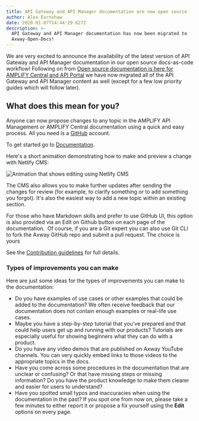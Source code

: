 ```yaml
---
title: API Gateway and API Manager documentation are now open source
author: Alex Earnshaw
date: 2020-01-07T14:44:29.627Z
description: >-
  API Gateway and API Manager documentation has now been migrated to
  Axway-Open-Docs!
---
```

We are very excited to announce the availability of the latest version of API Gateway and API Manager documentation in our open source docs-as-code workflow! Following on from [Open source documentation is here for AMPLIFY Central and API Portal](/blog/2019/09/18/open-source-documentation-is-here-for-amplify-central-and-api-portal-7.8/) we have now migrated all of the API Gateway and API Manager content as well (except for a few low priority guides which will follow later).

## What does this mean for you?

Anyone can now propose changes to any topic in the AMPLIFY API Management or AMPLIFY Central documentation using a quick and easy process. All you need is a [GitHub](https://github.com/join) account.

To get started go to [Documentation](/docs/).

Here's a short animation demonstrating how to make and preview a change with Netlify CMS:

![Animation that shows editing using Netlify CMS](/Images/other/CMSQuickStart.gif "Animation that shows editing using Netlify CMS")

The CMS also allows you to make further updates after sending the changes for review (for example, to clarify something or to add something you forgot). It's also the easiest way to add a new topic within an existing section. 

For those who have Markdown skills and prefer to use GitHub UI, this option is also provided via an Edit on Github button on each page of the documentation.  Of course, if you are a Git expert you can also use Git CLI to fork the Axway GitHub repo and submit a pull request. The choice is yours 

See the [Contribution guidelines](/docs/contribution_guidelines/) for full details.

### Types of improvements you can make

Here are just some ideas for the types of improvements you can make to the documentation:

* Do you have examples of use cases or other examples that could be added to the documentation? We often receive feedback that our documentation does not contain enough examples or real-life use cases.
* Maybe you have a step-by-step tutorial that you've prepared and that could help users get up and running with our products? Tutorials are especially useful for showing beginners what they can do with a product.
* Do you have any video demos that are published on Axway YouTube channels. You can very quickly embed links to those videos to the appropriate topics in the docs.
* Have you come across some procedures in the documentation that are unclear or confusing? Or that have missing steps or missing information? Do you have the product knowledge to make them clearer and easier for users to understand?
* Have you spotted small typos and inaccuracies when using the documentation in the past? If you spot one from now on, please take a few minutes to either report it or propose a fix yourself using the **Edit** options on every page.
